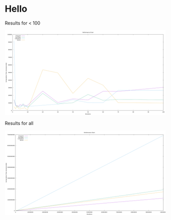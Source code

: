 # Hello

Results for < 100

![Under100](performance_chart_mini.png)

Results for all

![Entire](performance_chart.png)